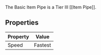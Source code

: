 The Basic Item Pipe is a Tier III [[Item Pipe]].

## Properties
|Property|Value|
|--------|-----|
|Speed|Fastest|